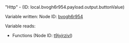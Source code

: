 "Http" - (ID: local.bvogh6r954.payload.output.buttonValue)

Variable written:
Node ID: [bvogh6r954](../nodes/bvogh6r954.md)

Variable reads:
* Functions (Node ID: [t9jyjrzivl](../nodes/t9jyjrzivl.md))
